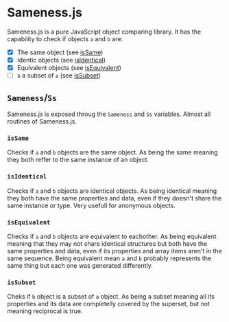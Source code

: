 
# Sameness.js

Sameness.js is a pure JavaScript object comparing library. It has the capability
to check if objects ```a``` and ```b``` are:

- [x] The same object (see [isSame](#issame))
- [x] Identic objects (see [isIdentical](#isidentical))
- [x] Equivalent objects (see [isEquivalent](#isequivalent))
- [ ] ```b``` a subset of ```a``` (see [isSubset](#issubset))

## ```Sameness```/```Ss```

Sameness.js is exposed throug the ```Sameness``` and ```Ss``` variables.
Almost all routines of Sameness.js.

### ```isSame```

Checks if ```a``` and ```b``` objects are the same object. As being the same
meaning they both reffer to the same instance of an object.

### ```isIdentical```

Checks if ```a``` and ```b``` objects are identical objects. As being identical
meaning they both have the same properties and data, even if they doesn't
share the same instance or type. Very usefull for anonymous objects.

### ```isEquivalent```

Checks if ```a``` and ```b``` objects are equivalent to eachother. As being
equivalent meaning that they may not share identical structures but both have
the same properties and data, even if its properties and array items aren't in
the same sequence. Being equivalent mean ```a``` and ```b``` probably represents
the same thing but each one was generated differently.

### ```isSubset```

Cheks if ```b``` object is a subset of ```a``` object. As being a subset meaning
all its properties and its data are completelly covered by the superset, but not
meaning reciprocal is true.
